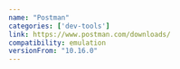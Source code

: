 ```yaml
---
name: "Postman"
categories: ['dev-tools']
link: https://www.postman.com/downloads/
compatibility: emulation
versionFrom: "10.16.0"
---
```


